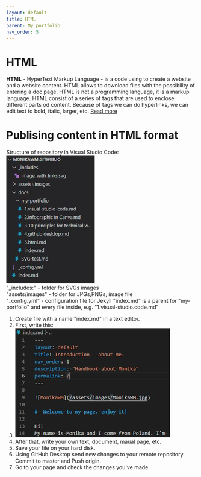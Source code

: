 ```yaml
---
layout: default
title: HTML
parent: My portfolio
nav_order: 5
---
```


# HTML

<b>HTML</b> - HyperText Markup Language - is a code using to create a website and a website content. HTML allows to download files with the possibility of entering a doc page. HTML is not a programming language, it is a markup language. HTML consist of a series of tags that are used to enclose different parts od content. Because of tags we can do hyperlinks, we can edit text to bold, italic, larger, etc. [Read more](https://www.w3schools.com/html/)

# Publising content in HTML format

Structure of repository in Visual Studio Code:  
![Text to display if no image](assets/images/../../../../assets/images/html-repo.png)  
"_includes:" - folder for SVGs images  
"assets/images" - folder for JPGs,PNGs, image file  
"_config.yml" - configuration file for Jekyll
"index.md" is a parent for "my-portfolio" and every file inside, e.g. "1.visual-studio.code.md"

1. Create file with a name "index.md" in a text editor.
2. First, write this:  
3. ![Text to display if no image](../../assets/images/html-index.png)  
4. After that, write your own text, document, maual page, etc.
5. Save your file on your hard disk.
6. Using GitHub Desktop send new changes to your remote repository. Commit to master and Push origin.
7. Go to your page and check the changes you've made.